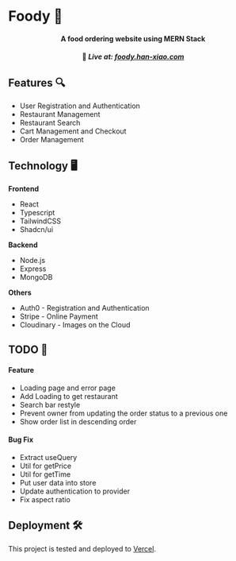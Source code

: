 # Foody 🍔

<h4 align="center">A food ordering website using MERN Stack</h4>

<h4 align="center">🔵 <em>
<strong>Live at:
<a href="https://foody.han-xiao.com/" target="_blank"> foody.han-xiao.com </a>
</strong>
</em></h4>

## Features 🔍

- User Registration and Authentication
- Restaurant Management
- Restaurant Search
- Cart Management and Checkout
- Order Management

## Technology 🖥️

**Frontend**

- React
- Typescript
- TailwindCSS
- Shadcn/ui

**Backend**

- Node.js
- Express
- MongoDB

**Others**

- Auth0 - Registration and Authentication
- Stripe - Online Payment
- Cloudinary - Images on the Cloud

## TODO 📝

#### Feature

- Loading page and error page
- Add Loading to get restaurant
- Search bar restyle
- Prevent owner from updating the order status to a previous one
- Show order list in descending order

#### Bug Fix

- Extract useQuery
- Util for getPrice
- Util for getTime
- Put user data into store
- Update authentication to provider
- Fix aspect ratio

## Deployment 🛠️

This project is tested and deployed to [Vercel](https://vercel.com/).
